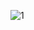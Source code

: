 ![1](https://cloud.githubusercontent.com/assets/16962727/13864709/f53e1d2a-ecc9-11e5-87c7-5f0777d2d669.JPG)